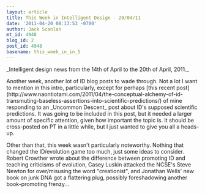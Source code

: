 ```yaml
---
layout: article
title: This Week in Intelligent Design - 20/04/11
date: '2011-04-20 08:13:53 -0700'
author: Jack Scanlan
mt_id: 4948
blog_id: 2
post_id: 4948
basename: this_week_in_in_5
---
```

<p>_Intelligent design news from the 14th of April to the 20th of April, 2011._</p>


<p>Another week, another lot of ID blog posts to wade through. Not a lot I want to mention in this intro, particularly, except for perhaps [this recent post](http://www.naontiotami.com/2011/04/the-conceptual-alchemy-of-id-transmuting-baseless-assertions-into-scientific-predictions/) of mine responding to an _Uncommon Descent_ post about ID's supposed scientific predictions. It was going to be included in this post, but it needed a larger amount of specific attention, given how important the topic is. It should be cross-posted on PT in a little while, but I just wanted to give you all a heads-up.</p>


<p>Other than that, this week wasn't particularly noteworthy. Nothing that changed the ID/evolution game too much, just some ideas to consider. Robert Crowther wrote about the difference between promoting ID and teaching criticisms of evolution, Casey Luskin attacked the NCSE's Steve Newton for over/misusing the word "creationist", and Jonathan Wells' new book on junk DNA got a flattering plug, possibly foreshadowing another book-promoting frenzy...</p>
